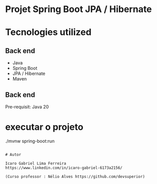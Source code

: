 # Projet Spring Boot JPA / Hibernate

# Tecnologies utilized
## Back end
- Java
- Spring Boot
- JPA / Hibernate
- Maven

## Back end
Pre-requisit: Java 20

# executar o projeto
./mvnw spring-boot:run
```

# Autor

Icaro Gabriel Lima Ferreira 
https://www.linkedin.com/in/icaro-gabriel-6173a2156/

(Curso professor : Nélio Alves https://github.com/devsuperior)
